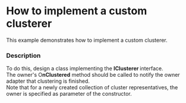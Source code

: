 # How to implement a custom clusterer


This example demonstrates how to implement a custom clusterer.


<h3>Description</h3>

To do this, design a class implementing&nbsp;the&nbsp;<strong>IClusterer&nbsp;</strong>interface.&nbsp;<br />The&nbsp;owner's O<strong>nClustered</strong>&nbsp;method should be called to notify the owner adapter that clustering is finished.<br />Note that for a newly created collection of cluster representatives, the owner is specified as parameter of the constructor.

<br/>


